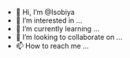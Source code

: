 - 👋 Hi, I’m @Isobiya
- 👀 I’m interested in ...
- 🌱 I’m currently learning ...
- 💞️ I’m looking to collaborate on ...
- 📫 How to reach me ...

<!---
Isobiya/Isobiya is a ✨ special ✨ repository because its `README.md` (this file) appears on your GitHub profile.
You can click the Preview link to take a look at your changes.
--->
